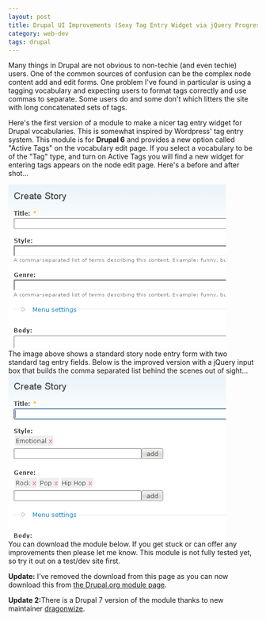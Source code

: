 ```yaml
---
layout: post
title: Drupal UI Improvements (Sexy Tag Entry Widget via jQuery Progressive Enhancement)
category: web-dev
tags: drupal
---
```

<p>Many things in Drupal are not obvious to non-techie (and even techie) users. One of the common sources of confusion can be the complex node content add and edit forms. One problem I've found in particular is using a tagging vocabulary and expecting users to format tags correctly and use commas to separate. Some users do and some don't which litters the site with long concatenated sets of tags. </p>
<p>Here's the first version of a module to make a nicer tag entry widget for Drupal vocabularies. This is somewhat inspired by Wordpress' tag entry system. This module is for <strong>Drupal 6</strong> and provides a new option called "Active Tags" on the vocabulary edit page. If you select a vocabulary to be of the "Tag" type, and turn on Active Tags you will find a new widget for entering tags appears on the node edit page. Here's a before and after shot...</p>

<!--break-->
<p><img src="/img/2008-09-11-drupal-ui-improvements-sexy-tag-entry-widget-jquery-progressive-enhancement/active_tags_before.gif" /><br />
The image above shows a standard story node entry form with two standard tag entry fields. Below is the improved version with a jQuery input box that builds the comma separated list behind the scenes out of sight...<br /><img src="/img/2008-09-11-drupal-ui-improvements-sexy-tag-entry-widget-jquery-progressive-enhancement/active_tags_after.gif" /><br />
You can download the module below. If you get stuck or can offer any improvements then please let me know. This module is not fully tested yet, so try it out on a test/dev site first.</p>
<p><strong>Update:</strong> I've removed the download from this page as you can now download this from <a href="http://drupal.org/project/active_tags">the Drupal.org module page</a>.</p>
<p><strong>Update 2:</strong>There is a Drupal 7 version of the module thanks to new maintainer <a href="http://drupal.org/user/137882">dragonwize</a>.</p>
